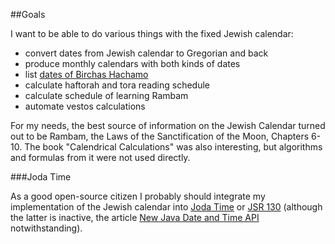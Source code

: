##Goals

I want to be able to do various things with the fixed Jewish calendar:

* convert dates from Jewish calendar to Gregorian and back
* produce monthly calendars with both kinds of dates
* list [dates of Birchas Hachamo](https://docs.google.com/document/d/1hpPZ0LYU3p8a-LJRXEqzXig-VQthkQ_MkaY79PMqr-Y/edit?hl=en_US)
* calculate haftorah and tora reading schedule
* calculate schedule of learning Rambam
* automate vestos calculations

For my needs, the best source of information on the Jewish Calendar turned out
to be Rambam, the Laws of the Sanctification of the Moon, Chapters 6-10.
The book "Calendrical Calculations" was also interesting, but algorithms and
formulas from it were not used directly.


###Joda Time

As a good open-source citizen I probably should integrate my implementation of
the Jewish calendar into [Joda Time](http://joda-time.sourceforge.net/) or
[JSR 130](http://jcp.org/en/jsr/detail?id=310) (although the latter is inactive,
the article [New Java Date and Time API](http://today.java.net/pub/a/today/2008/09/18/jsr-310-new-java-date-time-api.html)
notwithstanding). 
